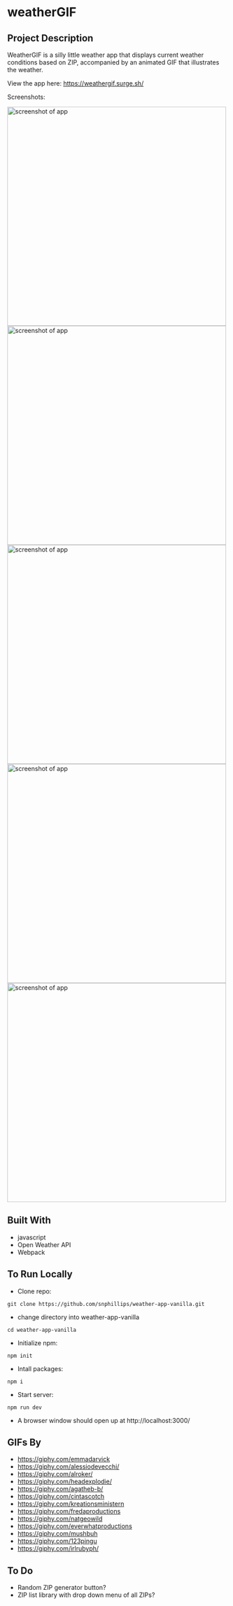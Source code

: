# weatherGIF

## Project Description

WeatherGIF is a silly little weather app that displays current weather conditions based on ZIP, accompanied by an animated GIF that illustrates the weather.

View the app here: https://weathergif.surge.sh/

Screenshots:

<img src="https://i.imgur.com/sZIOolK.png" width="500" alt="screenshot of app">
<img src="https://i.imgur.com/sQ76XfT.jpg" width="500" alt="screenshot of app">
<img src="https://i.imgur.com/iPDNNPO.jpg" width="500" alt="screenshot of app">
<img src="https://i.imgur.com/7xJLvzx.png" width="500" alt="screenshot of app">
<img src="https://i.imgur.com/G6PItKP.png" width="500" alt="screenshot of app">

## Built With
- javascript
- Open Weather API
- Webpack

## To Run Locally
- Clone repo:

`git clone https://github.com/snphillips/weather-app-vanilla.git`

- change directory into weather-app-vanilla

`cd weather-app-vanilla`

- Initialize npm:

`npm init`

- Intall packages:

`npm i`

- Start server:

`npm run dev`

- A browser window should open up at http://localhost:3000/

## GIFs By
- https://giphy.com/emmadarvick
- https://giphy.com/alessiodevecchi/
- https://giphy.com/alroker/
- https://giphy.com/headexplodie/
- https://giphy.com/agatheb-b/
- https://giphy.com/cintascotch
- https://giphy.com/kreationsministern
- https://giphy.com/fredaproductions
- https://giphy.com/natgeowild
- https://giphy.com/everwhatproductions
- https://giphy.com/mushbuh
- https://giphy.com/123pingu
- https://giphy.com/irlrubyph/


## To Do
- Random ZIP generator button?
- ZIP list library with drop down menu of all ZIPs?
